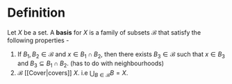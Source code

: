 # Definition

Let $X$ be a set. A **basis** for $X$ is a family of subsets $\mathcal{B}$ that satisfy the following properties -

1. If $B_{1}, B_{2} \in \mathcal{B}$ and $x \in B_{1} \cap B_{2}$, then there exists $B_{3} \in \mathcal{B}$ such that $x \in B_{3}$ and $B_{3} \subseteq B_{1} \cap B_{2}$. (has to do with neighbourhoods)
2. $\mathcal{B}$ [[Cover|covers]] $X$. i.e $\bigcup_{B \in \mathcal{B}} B = X$.

